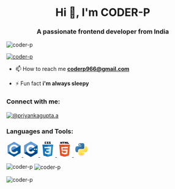 <h1 align="center">Hi 👋, I'm CODER-P</h1>
<h3 align="center">A passionate frontend developer from India</h3>

<p align="left"> <img src="https://komarev.com/ghpvc/?username=coder-p&label=Profile%20views&color=0e75b6&style=flat" alt="coder-p" /> </p>

<p align="left"> <a href="https://github.com/ryo-ma/github-profile-trophy"><img src="https://github-profile-trophy.vercel.app/?username=coder-p" alt="coder-p" /></a> </p>

- 📫 How to reach me **coderp966@gmail.com**

- ⚡ Fun fact **i'm always sleepy**

<h3 align="left">Connect with me:</h3>
<p align="left">
<a href="https://instagram.com/@priyankagupta.a" target="blank"><img align="center" src="https://raw.githubusercontent.com/rahuldkjain/github-profile-readme-generator/master/src/images/icons/Social/instagram.svg" alt="@priyankagupta.a" height="30" width="40" /></a>
</p>

<h3 align="left">Languages and Tools:</h3>
<p align="left"> <a href="https://www.cprogramming.com/" target="_blank" rel="noreferrer"> <img src="https://raw.githubusercontent.com/devicons/devicon/master/icons/c/c-original.svg" alt="c" width="40" height="40"/> </a> <a href="https://www.w3schools.com/cpp/" target="_blank" rel="noreferrer"> <img src="https://raw.githubusercontent.com/devicons/devicon/master/icons/cplusplus/cplusplus-original.svg" alt="cplusplus" width="40" height="40"/> </a> <a href="https://www.w3schools.com/css/" target="_blank" rel="noreferrer"> <img src="https://raw.githubusercontent.com/devicons/devicon/master/icons/css3/css3-original-wordmark.svg" alt="css3" width="40" height="40"/> </a> <a href="https://www.w3.org/html/" target="_blank" rel="noreferrer"> <img src="https://raw.githubusercontent.com/devicons/devicon/master/icons/html5/html5-original-wordmark.svg" alt="html5" width="40" height="40"/> </a> <a href="https://www.python.org" target="_blank" rel="noreferrer"> <img src="https://raw.githubusercontent.com/devicons/devicon/master/icons/python/python-original.svg" alt="python" width="40" height="40"/> </a> </p>

<p><img align="left" src="https://github-readme-stats.vercel.app/api/top-langs?username=coder-p&show_icons=true&locale=en&layout=compact" alt="coder-p" /></p>

<p>&nbsp;<img align="center" src="https://github-readme-stats.vercel.app/api?username=coder-p&show_icons=true&locale=en" alt="coder-p" /></p>

<p><img align="center" src="https://github-readme-streak-stats.herokuapp.com/?user=coder-p&" alt="coder-p" /></p>
